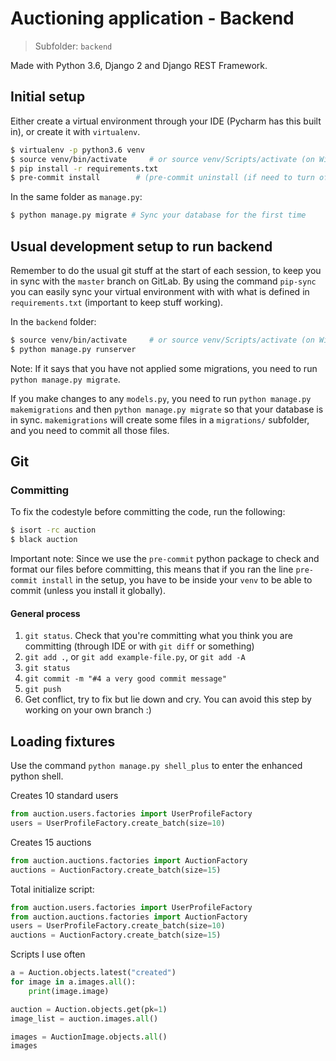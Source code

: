 # Auctioning application - Backend

> Subfolder: `backend`

Made with Python 3.6, Django 2 and Django REST Framework.

## Initial setup

Either create a virtual environment through your IDE (Pycharm has this built in),
or create it with `virtualenv`.

```sh
$ virtualenv -p python3.6 venv
$ source venv/bin/activate     # or source venv/Scripts/activate (on Windows)
$ pip install -r requirements.txt
$ pre-commit install        # (pre-commit uninstall (if need to turn off))
```

In the same folder as `manage.py`:

```sh
$ python manage.py migrate # Sync your database for the first time
```

## Usual development setup to run backend

Remember to do the usual git stuff at the start of each session, to keep you in sync with the `master` branch on GitLab. By using the command `pip-sync` you can easily sync your virtual environment with with what is defined in `requirements.txt` (important to keep stuff working).

In the `backend` folder:

```sh
$ source venv/bin/activate     # or source venv/Scripts/activate (on Windows)
$ python manage.py runserver
```

Note: If it says that you have not applied some migrations, you need to
run `python manage.py migrate`.

If you make changes to any `models.py`, you need to run `python manage.py makemigrations` and then `python manage.py migrate` so that your database is in sync. `makemigrations` will create some files in a `migrations/` subfolder, and you need to commit all those files.

## Git

### Committing

To fix the codestyle before committing the code, run the following:

```sh
$ isort -rc auction
$ black auction
```

Important note: Since we use the `pre-commit` python package to check and format our files before
committing, this means that if you ran the line `pre-commit install` in the
setup, you have to be inside your `venv` to be able to commit (unless you install it globally).

#### General process

1. `git status`. Check that you're committing what you think you are committing (through IDE or with `git diff` or something)
2. `git add .`, or `git add example-file.py`, or `git add -A`
3. `git status`
4. `git commit -m "#4 a very good commit message"`
5. `git push`
6. Get conflict, try to fix but lie down and cry. You can avoid this step by working on
   your own branch :)

## Loading fixtures

Use the command `python manage.py shell_plus` to enter the enhanced python shell.

Creates 10 standard users

```python
from auction.users.factories import UserProfileFactory
users = UserProfileFactory.create_batch(size=10)
```

Creates 15 auctions

```python
from auction.auctions.factories import AuctionFactory
auctions = AuctionFactory.create_batch(size=15)
```

Total initialize script:

```python
from auction.users.factories import UserProfileFactory
from auction.auctions.factories import AuctionFactory
users = UserProfileFactory.create_batch(size=10)
auctions = AuctionFactory.create_batch(size=15)
```

Scripts I use often

```python
a = Auction.objects.latest("created")
for image in a.images.all():
    print(image.image)

auction = Auction.objects.get(pk=1)
image_list = auction.images.all()

images = AuctionImage.objects.all()
images

```
